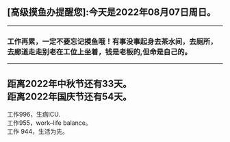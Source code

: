 ## [高级摸鱼办提醒您]:今天是2022年08月07日周日。
---
### 工作再累，一定不要忘记摸鱼哦！有事没事起身去茶水间，去厕所，去廊道走走别老在工位上坐着，钱是老板的,但命是自己的。
---
距离2022年中秋节还有33天。  
距离2022年国庆节还有54天。  
---
工作996，生病ICU.  
工作955，work–life balance。  
工作 944，生活为先。